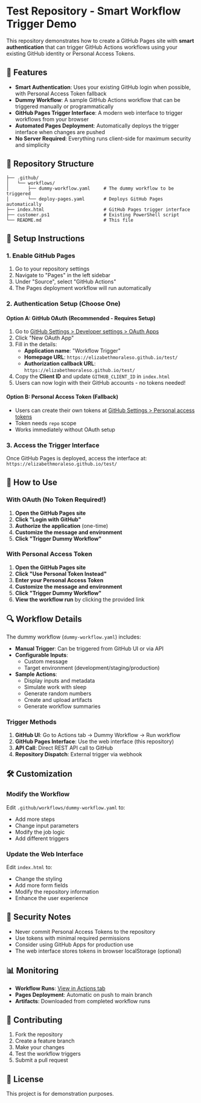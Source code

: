 # Test Repository - Smart Workflow Trigger Demo

This repository demonstrates how to create a GitHub Pages site with **smart authentication** that can trigger GitHub Actions workflows using your existing GitHub identity or Personal Access Tokens.

## 🚀 Features

- **Smart Authentication**: Uses your existing GitHub login when possible, with Personal Access Token fallback
- **Dummy Workflow**: A sample GitHub Actions workflow that can be triggered manually or programmatically
- **GitHub Pages Trigger Interface**: A modern web interface to trigger workflows from your browser
- **Automated Pages Deployment**: Automatically deploys the trigger interface when changes are pushed
- **No Server Required**: Everything runs client-side for maximum security and simplicity

## 📁 Repository Structure

```
├── .github/
│   └── workflows/
│       ├── dummy-workflow.yaml     # The dummy workflow to be triggered
│       └── deploy-pages.yaml       # Deploys GitHub Pages automatically
├── index.html                      # GitHub Pages trigger interface
├── customer.ps1                    # Existing PowerShell script
└── README.md                       # This file
```

## 🔧 Setup Instructions

### 1. Enable GitHub Pages

1. Go to your repository settings
2. Navigate to "Pages" in the left sidebar
3. Under "Source", select "GitHub Actions"
4. The Pages deployment workflow will run automatically

### 2. Authentication Setup (Choose One)

#### Option A: GitHub OAuth (Recommended - Requires Setup)

1. Go to [GitHub Settings > Developer settings > OAuth Apps](https://github.com/settings/developers)
2. Click "New OAuth App"
3. Fill in the details:
   - **Application name**: "Workflow Trigger"
   - **Homepage URL**: `https://elizabethmoraleso.github.io/test/`
   - **Authorization callback URL**: `https://elizabethmoraleso.github.io/test/`
4. Copy the **Client ID** and update `GITHUB_CLIENT_ID` in `index.html`
5. Users can now login with their GitHub accounts - no tokens needed!

#### Option B: Personal Access Token (Fallback)

- Users can create their own tokens at [GitHub Settings > Personal access tokens](https://github.com/settings/tokens)
- Token needs `repo` scope
- Works immediately without OAuth setup

### 3. Access the Trigger Interface

Once GitHub Pages is deployed, access the interface at:
`https://elizabethmoraleso.github.io/test/`

## 🎯 How to Use

### With OAuth (No Token Required!)

1. **Open the GitHub Pages site**
2. **Click "Login with GitHub"**
3. **Authorize the application** (one-time)
4. **Customize the message and environment**
5. **Click "Trigger Dummy Workflow"**

### With Personal Access Token

1. **Open the GitHub Pages site**
2. **Click "Use Personal Token Instead"**
3. **Enter your Personal Access Token**
4. **Customize the message and environment**
5. **Click "Trigger Dummy Workflow"**
6. **View the workflow run** by clicking the provided link

## 🔍 Workflow Details

The dummy workflow (`dummy-workflow.yaml`) includes:

- **Manual Trigger**: Can be triggered from GitHub UI or via API
- **Configurable Inputs**:
  - Custom message
  - Target environment (development/staging/production)
- **Sample Actions**:
  - Display inputs and metadata
  - Simulate work with sleep
  - Generate random numbers
  - Create and upload artifacts
  - Generate workflow summaries

### Trigger Methods

1. **GitHub UI**: Go to Actions tab → Dummy Workflow → Run workflow
2. **GitHub Pages Interface**: Use the web interface (this repository)
3. **API Call**: Direct REST API call to GitHub
4. **Repository Dispatch**: External trigger via webhook

## 🛠️ Customization

### Modify the Workflow

Edit `.github/workflows/dummy-workflow.yaml` to:

- Add more steps
- Change input parameters
- Modify the job logic
- Add different triggers

### Update the Web Interface

Edit `index.html` to:

- Change the styling
- Add more form fields
- Modify the repository information
- Enhance the user experience

## 🔐 Security Notes

- Never commit Personal Access Tokens to the repository
- Use tokens with minimal required permissions
- Consider using GitHub Apps for production use
- The web interface stores tokens in browser localStorage (optional)

## 📊 Monitoring

- **Workflow Runs**: [View in Actions tab](https://github.com/ElizabethMoralesO/test/actions)
- **Pages Deployment**: Automatic on push to main branch
- **Artifacts**: Downloaded from completed workflow runs

## 🤝 Contributing

1. Fork the repository
2. Create a feature branch
3. Make your changes
4. Test the workflow triggers
5. Submit a pull request

## 📝 License

This project is for demonstration purposes.
